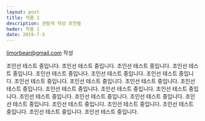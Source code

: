 ```yaml
---
layout: post
title: 작품 1
description: 관람객 작성 추천평
heder: 작품 1
date: 2019-7-3
---
```

limorbear@gmail.com 작성


조인선 테스트 중입니다. 조인선 테스트 중입니다. 조인선 테스트 중입니다. 조인선 테스트 중입니다. 조인선 테스트 중입니다. 조인선 테스트 중입니다. 조인선 테스트 중입니다. 조인선 테스트 중입니다. 조인선 테스트 중입니다. 조인선 테스트 중입니다. 조인선 테스트 중입니다. 조인선 테스트 중입니다. 조인선 테스트 중입니다. 조인선 테스트 중입니다. 조인선 테스트 중입니다. 
조인선 테스트 중입니다. 조인선 테스트 중입니다. 조인선 테스트 중입니다. 조인선 테스트 중입니다. 조인선 테스트 중입니다. 조인선 테스트 중입니다. 조인선 테스트 중입니다. 
조인선 테스트 중입니다.